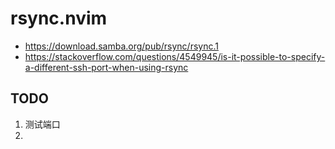 # rsync.nvim

- https://download.samba.org/pub/rsync/rsync.1
- https://stackoverflow.com/questions/4549945/is-it-possible-to-specify-a-different-ssh-port-when-using-rsync

## TODO
1. 测试端口
2. 
